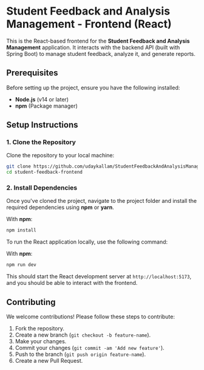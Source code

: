 # Student Feedback and Analysis Management - Frontend (React)

This is the React-based frontend for the **Student Feedback and Analysis Management** application. It interacts with the backend API (built with Spring Boot) to manage student feedback, analyze it, and generate reports.

## Prerequisites

Before setting up the project, ensure you have the following installed:
- **Node.js** (v14 or later)
- **npm** (Package manager)

## Setup Instructions

### 1. Clone the Repository

Clone the repository to your local machine:

```bash
git clone https://github.com/udaykallam/StudentFeedbackAndAnalysisManagement.git
cd student-feedback-frontend
```

### 2. Install Dependencies

Once you've cloned the project, navigate to the project folder and install the required dependencies using **npm** or **yarn**.

With **npm**:

```bash
npm install
```

To run the React application locally, use the following command:

With **npm**:

```bash
npm run dev
```


This should start the React development server at `http://localhost:5173`, and you should be able to interact with the frontend.


## Contributing

We welcome contributions! Please follow these steps to contribute:

1. Fork the repository.
2. Create a new branch (`git checkout -b feature-name`).
3. Make your changes.
4. Commit your changes (`git commit -am 'Add new feature'`).
5. Push to the branch (`git push origin feature-name`).
6. Create a new Pull Request.
